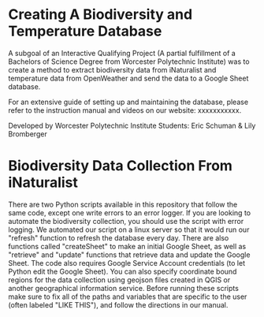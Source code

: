 # Creating A Biodiversity and Temperature Database

A subgoal of an Interactive Qualifying Project (A partial fulfillment of a Bachelors of Science Degree from Worcester Polytechnic Institute) was to create a method to extract biodiversity data from iNaturalist and temperature data from OpenWeather and send the data to a Google Sheet database. 

For an extensive guide of setting up and maintaining the database, please refer to the instruction manual and videos on our website: xxxxxxxxxxx.

Developed by Worcester Polytechnic Institute Students: Eric Schuman & Lily Bromberger

# Biodiversity Data Collection From iNaturalist
There are two Python scripts available in this repository that follow the same code, except one write errors to an error logger. If you are looking to automate the biodiversity collection, you should use the script with error logging. We automated our script on a linux server so that it would run our "refresh" function to refresh the database every day. There are also functions called "createSheet" to make an initial Google Sheet, as well as "retrieve" and "update" functions that retrieve data and update the Google Sheet. The code also requires Google Service Account credentials (to let Python edit the Google Sheet). You can also specify coordinate bound regions for the data collection using geojson files created in QGIS or another geographical information service. Before running these scripts make sure to fix all of the paths and variables that are specific to the user (often labeled "LIKE THIS"), and follow the directions in our manual. 
